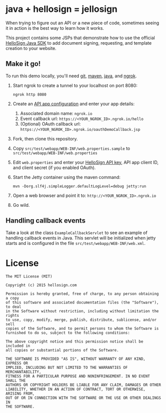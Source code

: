 # java + hellosign = jellosign
When trying to figure out an API or a new piece of code, sometimes seeing it in action is the best way to learn how it works.

This project contains some JSPs that demonstrate how to use the official [HelloSign Java SDK](https://github.com/HelloFax/hellosign-java-sdk) to add document signing, requesting, and template creation to your website.

## Make it go!
To run this demo locally, you'll need [git](https://git-scm.com/), [maven](https://maven.apache.org/),  [java](http://www.oracle.com/technetwork/java/javase/downloads/index.html), and [ngrok](https://ngrok.com/).

1. Start ngrok to create a tunnel to your localhost on port 8080:
    ```
    ngrok http 8080
    ```
1. Create an [API app configuration](https://www.hellosign.com/oauth/createAppForm) and enter your app details:
    1. Associated domain name: `ngrok.io`
    1. Event callback url: `https://<YOUR_NGROK_ID>.ngrok.io/hello`
    1. (Optional) OAuth callback url: `https://<YOUR_NGROK_ID>.ngrok.io/oauthDemoCallback.jsp`

1. Fork, then clone this repository.
1. Copy `src/test/webapp/WEB-INF/web.properties.sample` to  `src/test/webapp/WEB-INF/web.properties`
1. Edit `web.properties` and enter your [HelloSign API key](https://www.hellosign.com/home/myAccount#api), API app client ID, and client secret (if you enabled OAuth).
1. Start the Jetty container using the maven command:
    ```
    mvn -Dorg.slf4j.simpleLogger.defaultLogLevel=debug jetty:run
    ```
1. Open a web browser and point it to: `http://<YOUR_NGROK_ID>.ngrok.io`
1. Go wild.

## Handling callback events
Take a look at the class `ExampleCallbackServlet` to see an example of handling callback events in Java. This servlet will be initialized when jetty starts and is configured in the file `src/test/webapp/WEB-INF/web.xml`.

# License
```
The MIT License (MIT)

Copyright (c) 2015 hellosign.com

Permission is hereby granted, free of charge, to any person obtaining a copy
of this software and associated documentation files (the "Software"), to deal
in the Software without restriction, including without limitation the rights
to use, copy, modify, merge, publish, distribute, sublicense, and/or sell
copies of the Software, and to permit persons to whom the Software is
furnished to do so, subject to the following conditions:

The above copyright notice and this permission notice shall be included in
all copies or substantial portions of the Software.

THE SOFTWARE IS PROVIDED "AS IS", WITHOUT WARRANTY OF ANY KIND, EXPRESS OR
IMPLIED, INCLUDING BUT NOT LIMITED TO THE WARRANTIES OF MERCHANTABILITY,
FITNESS FOR A PARTICULAR PURPOSE AND NONINFRINGEMENT. IN NO EVENT SHALL THE
AUTHORS OR COPYRIGHT HOLDERS BE LIABLE FOR ANY CLAIM, DAMAGES OR OTHER
LIABILITY, WHETHER IN AN ACTION OF CONTRACT, TORT OR OTHERWISE, ARISING FROM,
OUT OF OR IN CONNECTION WITH THE SOFTWARE OR THE USE OR OTHER DEALINGS IN
THE SOFTWARE.
```
